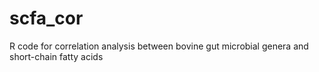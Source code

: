 # scfa_cor
R code for correlation analysis between bovine gut microbial genera and short-chain fatty acids
